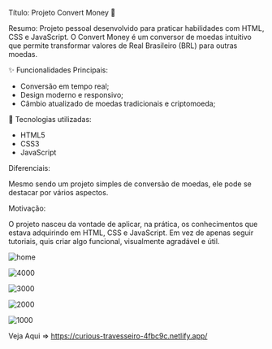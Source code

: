 Título: Projeto Convert Money 💱

Resumo:
Projeto pessoal desenvolvido para praticar habilidades com HTML, CSS e JavaScript. 
O Convert Money é um conversor de moedas intuitivo que permite transformar valores de Real Brasileiro (BRL) para outras moedas.


✨ Funcionalidades Principais:

- Conversão em tempo real;
- Design moderno e responsivo;
- Câmbio atualizado de moedas tradicionais e criptomoeda;

🔧 Tecnologias utilizadas:

- HTML5
- CSS3
- JavaScript

Diferenciais: 

Mesmo sendo um projeto simples de conversão de moedas, ele pode se destacar por vários aspectos. 

Motivação:

O projeto nasceu da vontade de aplicar, na prática, os conhecimentos que estava adquirindo em HTML, CSS e JavaScript.
Em vez de apenas seguir tutoriais, quis criar algo funcional, visualmente agradável e útil.



![home](https://github.com/user-attachments/assets/46d6d43d-b452-4d38-9df8-aac8b174e618)


![4000](https://github.com/user-attachments/assets/58148a45-fbdb-4850-bfba-ba275bb4b731)


![3000](https://github.com/user-attachments/assets/355a2f99-6a14-4ac2-995a-fa381ea67064)


![2000](https://github.com/user-attachments/assets/c30109cf-a89f-49e1-8576-dee5d5d2cd1e)


![1000](https://github.com/user-attachments/assets/4daa78fc-c332-41a1-afc7-5ff498a41840)


Veja Aqui => https://curious-travesseiro-4fbc9c.netlify.app/
